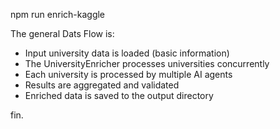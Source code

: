 npm run enrich-kaggle

The general Dats Flow is: 
- Input university data is loaded (basic information)
- The UniversityEnricher processes universities concurrently
- Each university is processed by multiple AI agents
- Results are aggregated and validated
- Enriched data is saved to the output directory

fin.



